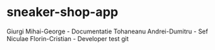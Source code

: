 # sneaker-shop-app
Giurgi Mihai-George - Documentatie
Tohaneanu Andrei-Dumitru - Sef
Niculae Florin-Cristian - Developer
test git 
